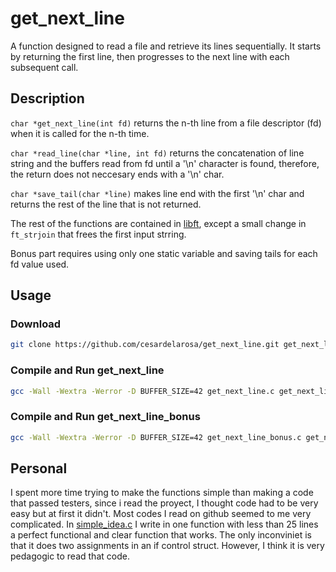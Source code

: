 # get_next_line

A function designed to read a file and retrieve its lines sequentially. It starts by returning the first line, then progresses to the next line with each subsequent call.

## Description

`char *get_next_line(int fd)` returns the n-th line from a file descriptor (fd) when it is called for the n-th time.

`char *read_line(char *line, int fd)` returns the concatenation of line string and the buffers read from fd until a '\n' character is found, therefore, the return does not neccesary ends with a '\n' char.

`char *save_tail(char *line)` makes line end with the first '\n' char and returns the rest of the line that is not returned.

The rest of the functions are contained in [libft](https://www.github.com/cesardelarosa/Libft), except a small change in `ft_strjoin` that frees the first input strring.

Bonus part requires using only one static variable and saving tails for each fd value used.
## Usage

### Download

```bash
git clone https://github.com/cesardelarosa/get_next_line.git get_next_line
```

### Compile and Run get_next_line
```bash
gcc -Wall -Wextra -Werror -D BUFFER_SIZE=42 get_next_line.c get_next_line_utils.c tests/main.c -o gnl && ./gnl
```

### Compile and Run get_next_line_bonus
```bash
gcc -Wall -Wextra -Werror -D BUFFER_SIZE=42 get_next_line_bonus.c get_next_line_utils_bonus.c tests/main_bonus.c -o gnl_bonus && ./gnl_bonus
```
## Personal

I spent more time trying to make the functions simple than making a code that passed testers, since i read the proyect, I thought code had to be very easy but at first it didn't. Most codes I read on github seemed to me very complicated. In [simple_idea.c](https://github.com/cesardelarosa/get_next_line/blob/master/extra/simple_idea.c) I write in one function with less than 25 lines a perfect functional and clear function that works. The only inconviniet is that it does two assignments in an if control struct. However, I think it is very pedagogic to read that code.
